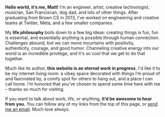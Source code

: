 **Hello world, it’s me, Matt!** I’m an engineer, artist, creative technologist, musician, San Franciscan, dog dad, and lots of other things. After graduating from Brown CS in 2013, I’ve worked on engineering and creative teams at Twitter, Meta, and a few smaller companies.

My **life philosophy** boils down to a few big ideas: creating things is fun, fun is essential, and essentially anything is possible through human connection. Challenges abound, but we can move mountains with positivity, authenticity, courage, and good humor. Channeling creative energy into our world is an incredible privilege, and it's so cool that we get to do that together.

Much like its author, **this website is an eternal work in progress.** I'd like it to be my internet living room: a vibey space decorated with things I’m proud of and fascinated by, a comfy spot for others to hang out, and a place I can call home. I’m honored that you’ve chosen to spend some time here with me – thanks so much for visiting.

If you want to talk about work, life, or anything, **it’d be awesome to hear from you.** You can follow any of my links from the top of this page, or [send me an email](mailto:matt@flatpickles.com). Much love always.
